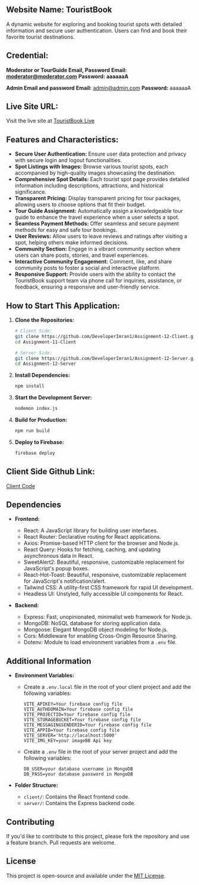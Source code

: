 ## Website Name: TouristBook

A dynamic website for exploring and booking tourist spots with detailed information and secure user authentication. Users can find and book their favorite tourist destinations.

## Credential:

**Moderator or TourGuide Email, Password**
**Email: moderator@moderator.com**
**Password: aaaaaaA**

**Admin Email and password**
**Email:** admin@admin.com
**Password:** aaaaaaA

## Live Site URL:
Visit the live site at [TouristBook Live](https://touristbook.netlify.app/)

## Features and Characteristics:

- **Secure User Authentication:** Ensure user data protection and privacy with secure login and logout functionalities.
- **Spot Listings with Images:** Browse various tourist spots, each accompanied by high-quality images showcasing the destination.
- **Comprehensive Spot Details:** Each tourist spot page provides detailed information including descriptions, attractions, and historical significance.
- **Transparent Pricing:** Display transparent pricing for tour packages, allowing users to choose options that fit their budget.
- **Tour Guide Assignment:** Automatically assign a knowledgeable tour guide to enhance the travel experience when a user selects a spot.
- **Seamless Payment Methods:** Offer seamless and secure payment methods for easy and safe tour bookings.
- **User Reviews:** Allow users to leave reviews and ratings after visiting a spot, helping others make informed decisions.
- **Community Section:** Engage in a vibrant community section where users can share posts, stories, and travel experiences.
- **Interactive Community Engagement:** Comment, like, and share community posts to foster a social and interactive platform.
- **Responsive Support:** Provide users with the ability to contact the TouristBook support team via phone call for inquiries, assistance, or feedback, ensuring a responsive and user-friendly service.

## How to Start This Application:
1. **Clone the Repositories:**
    ```sh
    # Client Side:
    git clone https://github.com/DeveloperImran1/Assignment-12-Client.git
    cd Assignment-11-Client
    ```
    ```sh
    # Server Side:
    git clone https://github.com/DeveloperImran1/Assignment-12-Server.git
    cd Assignment-12-Server
    ```
2. **Install Dependencies:**
    ```sh
    npm install
    ```
3. **Start the Development Server:**
    ```sh
    nodemon index.js
    ```
4. **Build for Production:**
    ```sh
    npm run build
    ```
5. **Deploy to Firebase:**
    ```sh
    firebase deploy
    ```

## Client Side Github Link:
<a href="https://github.com/DeveloperImran1/Assignment-11-client">Client Code</a>

## Dependencies

- **Frontend:**
  - React: A JavaScript library for building user interfaces.
  - React Router: Declarative routing for React applications.
  - Axios: Promise-based HTTP client for the browser and Node.js.
  - React Query: Hooks for fetching, caching, and updating asynchronous data in React.
  - SweetAlert2: Beautiful, responsive, customizable replacement for JavaScript's popup boxes.
  - React-Hot-Toast: Beautiful, responsive, customizable replacement for JavaScript's notification/alert.
  - Tailwind CSS: A utility-first CSS framework for rapid UI development.
  - Headless UI: Unstyled, fully accessible UI components for React.

- **Backend:**
  - Express: Fast, unopinionated, minimalist web framework for Node.js.
  - MongoDB: NoSQL database for storing application data.
  - Mongoose: Elegant MongoDB object modeling for Node.js.
  - Cors: Middleware for enabling Cross-Origin Resource Sharing.
  - Dotenv: Module to load environment variables from a `.env` file.

## Additional Information

- **Environment Variables:**
  - Create a `.env.local` file in the root of your client project and add the following variables:
    ```plaintext
    VITE_APIKEY=Your firebase config file
    VITE_AUTHDOMAIN=Your firebase config file
    VITE_PROJECTID=Your firebase config file
    VITE_STORAGEBUCKET=Your firebase config file
    VITE_MESSAGINGSENDERID=Your firebase config file
    VITE_APPID=Your firebase config file
    VITE_SERVER='http://localhost:5000'
    VITE_IMG_KEY=your imageBB Api key
    ```
  - Create a `.env` file in the root of your server project and add the following variables:
    ```plaintext
    DB_USER=your database username in MongoDB
    DB_PASS=your database password in MongoDB
    ```

- **Folder Structure:**
  - `client/`: Contains the React frontend code.
  - `server/`: Contains the Express backend code.

## Contributing

If you'd like to contribute to this project, please fork the repository and use a feature branch. Pull requests are welcome.

## License

This project is open-source and available under the [MIT License](LICENSE).
